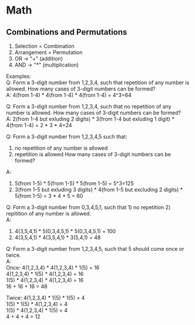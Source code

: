 # Math
## Combinations and Permutations
1. Selection = Combination
2. Arrangement = Permutation
3. OR -> "+" (addition)
4. AND -> "*" (multiplication)

Examples:<br>
Q: Form a 3-digit number from 1,2,3,4, such that repetition of any number is allowed. How many cases of 3-digit numbers can be formed?<br>
A: 4(from 1-4) * 4(from 1-4) * 4(from 1-4) = 4^3=64

Q: Form a 3-digit number from 1,2,3,4, such that no repetition of any number is allowed. How many cases of 3-digit numbers can be formed?<br>
A: 2(from 1-4 but exluding 2 digits) * 3(from 1-4 but exluding 1 digit) * 4(from 1-4) = 2 * 3 * 4=24

Q: Form a 3-digit number from 1,2,3,4,5 such that:
  1) no repetition of any number is allowed
  2) repetition is allowed
How many cases of 3-digit numbers can be formed?<br>

A:
1) 5(from 1-5) * 5(from 1-5) * 5(from 1-5) = 5^3=125
2) 3(from 1-5 but exluding 3 digits) * 4(from 1-5 but excluding 2 digits) * 5(from 1-5) = 3 * 4 * 5 = 60

Q: Form a 3-digit number from 0,3,4,5,1, such that 1) no repetition 2) repitition of any number is allowed.<br>
A:
1. 4(3,5,4,1) * 5(0,3,4,5,1) * 5(0,3,4,5,1) = 100
2. 4(3,5,4,1) * 4(3,5,4,1) * 3(5,4,1) = 48

Q: Form a 3-digit number from 1,2,3,4,5, such that 5 should come once or twice.<br>
A:<br>
Once:
4(1,2,3,4) * 4(1,2,3,4) * 1(5) = 16<br>
4(1,2,3,4) * 1(5) * 4(1,2,3,4) = 16<br>
1(5) * 4(1,2,3,4) * 4(1,2,3,4) = 16<br>
16 + 16 + 16 = 48

Twice:
4(1,2,3,4) * 1(5) * 1(5) = 4<br>
1(5) * 1(5) * 4(1,2,3,4) = 4<br>
1(5) * 4(1,2,3,4) * 1(5) = 4<br>
4 + 4 + 4 = 12

